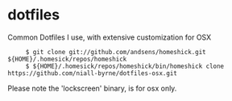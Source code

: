 dotfiles
========

Common Dotfiles I use, with extensive customization for OSX

```
     $ git clone git://github.com/andsens/homeshick.git ${HOME}/.homesick/repos/homeshick
     $ ${HOME}/.homesick/repos/homeshick/bin/homeshick clone https://github.com/niall-byrne/dotfiles-osx.git
```

Please note the 'lockscreen' binary, is for osx only.


